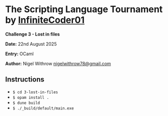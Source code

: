 
# The Scripting Language Tournament by [InfiniteCoder01](https://github.com/infiniteCoder01)

**Challenge 3 - Lost in files**

**Date:** 22nd August 2025

**Entry:**  OCaml

**Author:** Nigel Withrow <nigelwithrow78@gmail.com>

## Instructions
+ `$ cd 3-lost-in-files`
+ `$ opam install .`
+ `$ dune build`
+ `$ ./_build/default/main.exe`
